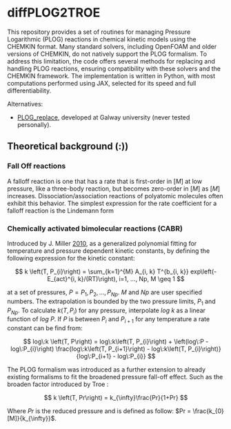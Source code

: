 # diffPLOG2TROE

This repository provides a set of routines for managing Pressure Logarithmic (PLOG) reactions in
chemical kinetic models using the CHEMKIN format. Many standard solvers, including OpenFOAM and
older versions of CHEMKIN, do not natively support the PLOG formalism. To address this limitation,
the code offers several methods for replacing and handling PLOG reactions, ensuring compatibility
with these solvers and the CHEMKIN framework. The implementation is written in Python, with most
computations performed using JAX, selected for its speed and full differentiability.

Alternatives:
- [PLOG_replace](https://universityofgalway.ie/combustionchemistrycentre/softwaredownloads/),
developed at Galway university (never tested personally).

## Theoretical background (:))
### Fall Off reactions
A falloff reaction is one that has a rate that is first-order in $[M]$ at low pressure, like a
three-body reaction, but becomes zero-order in $[M]$ as $[M]$ increases. Dissociation/association
reactions of polyatomic molecules often exhibit this behavior. The simplest expression for the rate
coefficient for a falloff reaction is the Lindemann form

### Chemically activated bimolecular reactions (CABR)

Introduced by J. Miller [2010](),
as a generalized polynomial fitting for temperature and pressure dependent kinetic constants, by
defining the following expression for the kinetic constant:

$$
k \left(T, P_{i}\right) = \sum_{k=1}^{M} A_{i, k} T^{b_{i, k}} exp\left(-E_{act}^{i,
k}/(RT)\right), i=1, ..., Np, M \geq 1
$$

at a set of pressures, $P = P_{1}, P_{2}, ..., P_{Np}$. $M$ and $Np$ are user specified numbers. The
extrapolation is bounded by the two pressure limits, $P_{1}$ and $P_{Np}$. To calculate $k \left(T,
P_{i}\right)$ for any pressure, interpolate $log\:k$ as a linear function of $log\:P$. If $P$ is
between $P_{i}$ and $P_{i+1}$ for any temperature a rate constant can be find from:

$$
log\:k \left(T, P\right) = log\:k\left(T, P_{i}\right) + \left(log\:P - log\:P_{i}\right)
\frac{log\:k\left(T, P_{i+1}\right) - log\:k\left(T, P_{i}\right)}{log\:P_{i+1} - log\:P_{i}}
$$

The PLOG formalism was introduced as a further extension to already existing formalisms to fit the
broadened pressure fall-off effect. Such as the broaden factor introduced by Troe []():

$$
k \left(T, Pr\right) = k_{\infty}\frac{Pr}{1+Pr}
$$

Where $Pr$ is the reduced pressure and is defined as follow: $Pr = \frac{k_{0}[M]}{k_{\infty}}$.
